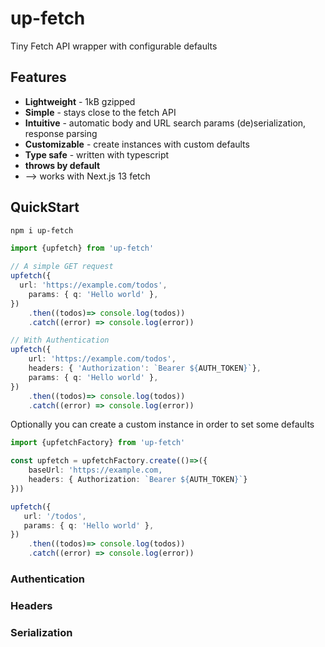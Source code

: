 # up-fetch

Tiny Fetch API wrapper with configurable defaults

## Features

* **Lightweight** - 1kB gzipped
* **Simple** - stays close to the fetch API
* **Intuitive** - automatic body and URL search params (de)serialization, response parsing
* **Customizable** - create instances with custom defaults
* **Type safe** - written with typescript
* **throws by default**
* --> works with Next.js 13 fetch

## QuickStart

```bash
npm i up-fetch
```

```ts
import {upfetch} from 'up-fetch'

// A simple GET request
upfetch({
  url: 'https://example.com/todos',
	params: { q: 'Hello world' },
})
	.then((todos)=> console.log(todos))
	.catch((error) => console.log(error))

// With Authentication
upfetch({
	url: 'https://example.com/todos',
	headers: { 'Authorization': `Bearer ${AUTH_TOKEN}`},
	params: { q: 'Hello world' },
})
	.then((todos)=> console.log(todos))
	.catch((error) => console.log(error))
```

Optionally you can create a custom instance in order to set some defaults

```ts
import {upfetchFactory} from 'up-fetch'

const upfetch = upfetchFactory.create(()=>({
	baseUrl: 'https://example.com,
	headers: { Authorization: `Bearer ${AUTH_TOKEN}`}
}))

upfetch({
   url: '/todos',
   params: { q: 'Hello world' },
})
	.then((todos)=> console.log(todos))
	.catch((error) => console.log(error))
```

### Authentication

### Headers

### Serialization
